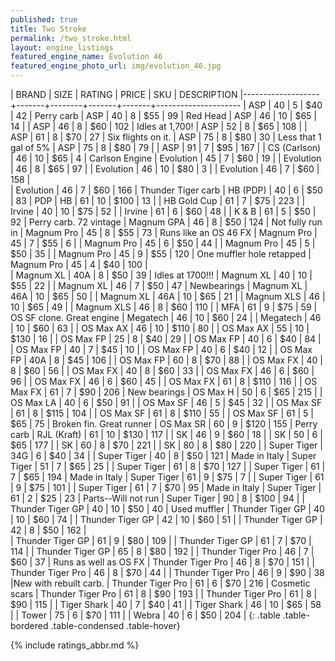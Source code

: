 ```yaml
---
published: true
title: Two Stroke
permalink: /two_stroke.html
layout: engine_listings
featured_engine_name: Evolution 46
featured_engine_photo_url: img/evolution_46.jpg
---
```


| BRAND             | SIZE  | RATING | PRICE | SKU   | DESCRIPTION
|-------------------+-------+--------+-------+-------+---------------------
| ASP               | 40    | 5      | $40   | 42    | Perry carb
| ASP               | 40    | 8      | $55   | 99    | Red Head
| ASP               | 46    | 10     | $65   | 14    |
| ASP               | 46    | 8      | $60   | 102   | Idles at 1,700! 
| ASP               | 52    | 8      | $65   | 108   |
| ASP               | 61    | 8      | $70   | 27    | Six flights on it.
| ASP               | 75    | 8      | $80   | 30    | Less that 1 gal of 5%
| ASP               | 75    | 8      | $80   | 79    |
| ASP               | 91    | 7      | $95   | 167   |
| CS (Carlson)      | 46    | 10     | $65   | 4     | Carlson Engine
| Evolution         | 45    | 7      | $60   | 19    |
| Evolution         | 46    | 8      | $65   | 97    |
| Evolution         | 46    | 10     | $80   | 3     |
| Evolution         | 46    | 7      | $60   | 158   |      
| Evolution         | 46    | 7      | $60   | 166   | Thunder Tiger carb
| HB (PDP)          | 40    | 6      | $50   | 83    | PDP
| HB                | 61    | 10     | $100  | 13    |
| HB Gold Cup       | 61    | 7      | $75   | 223   |
| Irvine            | 40    | 10     | $75   | 52    |
| Irvine            | 61    | 6      | $60   | 48    |
| K & B             | 61    | 5      | $50   | 92    | Perry carb. 72 vintage
| Magnum GPA        | 46    | 8      | $50   | 124   | Not fully run in
| Magnum Pro        | 45    | 8      | $55   | 73    | Runs like an OS 46 FX
| Magnum Pro        | 45    | 7      | $55   | 6     |
| Magnum Pro        | 45    | 6      | $50   | 44    |
| Magnum Pro        | 45    | 5      | $50   | 35    |
| Magnum Pro        | 45    | 9      | $55   | 120   | One muffler hole retapped
| Magnum Pro        | 45    | 4      | $40   | 100   |      
| Magnum XL         | 40A   | 8      | $50   | 39    | Idles at 1700!!!
| Magnum XL         | 40    | 10     | $55   | 22    |
| Magnum XL         | 46    | 7      | $50   | 47    | Newbearings
| Magnum XL         | 46A   | 10     | $65   | 50    |
| Magnum XL         | 46A   | 10     | $65   | 21    |
| Magnum XLS        | 46    | 10     | $65   | 49    |
| Magnum XLS        | 46    | 8      | $60   | 110   |
| MFA               | 61    | 9      | $75   | 59    | OS SF clone. Great engine
| Megatech          | 46    | 10     | $60   | 24    |
| Megatech          | 46    | 10     | $60   | 63    |
| OS Max AX         | 46    | 10     | $110  | 80    |
| OS Max AX         | 55    | 10     | $130  | 16    |
| OS Max FP         | 25    | 8      | $40   | 29    |
| OS Max FP         | 40    | 6      | $40   | 84    |
| OS Max FP         | 40    | 7      | $45   | 10    |
| OS Max FP         | 40    | 6      | $40   | 12    |
| OS Max FP         | 40A   | 8      | $45   | 106   |
| OS Max FP         | 60    | 8      | $70   | 88    |
| OS Max FX         | 40    | 8      | $60   | 56    |
| OS Max FX         | 40    | 8      | $60   | 33    |
| OS Max FX         | 46    | 6      | $60   | 96    |
| OS Max FX         | 46    | 6      | $60   | 45    |
| OS Max FX         | 61    | 8      | $110  | 116   |
| OS Max FX         | 61    | 7      | $90   | 206   | New bearings
| OS Max H          | 50    | 6      | $65   | 215   |
| OS Max LA         | 40    | 6      | $50   | 91    |
| OS Max SF         | 46    | 5      | $45   | 32    |
| OS Max SF         | 61    | 8      | $115  | 104   |
| OS Max SF         | 61    | 8      | $110  | 55    |
| OS Max SF         | 61    | 5      | $65   | 75    | Broken fin. Great runner
| OS Max SR         | 60    | 9      | $120  | 155   | Perry carb
| RJL (Kraft)       | 61    | 10     | $130  | 117   |
| SK                | 46    | 9      | $60   | 18    |
| SK                | 50    | 6      | $65   | 177   |
| SK                | 60    | 8      | $70   | 221   |
| SK                | 80    | 8      | $80   | 220   |
| Super Tiger       | 34G   | 6      | $40   | 34    |
| Super Tiger       | 40    | 8      | $50   | 121   | Made in Italy
| Super Tiger       | 51    | 7      | $65   | 25    |
| Super Tiger       | 61    | 8      | $70   | 127   |
| Super Tiger       | 61    | 7      | $65   | 194   | Made in Italy
| Super Tiger       | 61    | 9      | $75   | 7     |
| Super Tiger       | 61    | 9      | $75   | 101   |
| Super Tiger       | 61    | 7      | $70   | 95    | Made in Italy
| Super Tiger       | 61    | 2      | $25   | 23    | Parts--Will not run
| Super Tiger       | 90    | 8      | $100  | 94    |
| Thunder Tiger GP  | 40    | 10     | $50   | 40    | Used muffler
| Thunder Tiger GP  | 40    | 10     | $60   | 74    |
| Thunder Tiger GP  | 42    | 10     | $60   | 51    |
| Thunder Tiger GP  | 42    | 8      | $50   | 162   |  
| Thunder Tiger GP  | 61    | 9      | $80   | 109   |
| Thunder Tiger GP  | 61    | 7      | $70   | 114   |
| Thunder Tiger GP  | 65    | 8      | $80   | 192   |
| Thunder Tiger Pro | 46    | 7      | $60   | 37    | Runs as well as OS FX 
| Thunder Tiger Pro | 46    | 8      | $70   | 151   |
| Thunder Tiger Pro | 46    | 8      | $70   | 44    |
| Thunder Tiger Pro | 46    | 9      | $90   | 38    |New with rebuilt carb.
| Thunder Tiger Pro | 61    | 6      | $70   | 216   | Cosmetic scars
| Thunder Tiger Pro | 61    | 8      | $90   | 193   |
| Thunder Tiger Pro | 61    | 8      | $90   | 115   |
| Tiger Shark       | 40    | 7      | $40   | 41    |
| Tiger Shark       | 46    | 10     | $65   | 58    |
| Tower             | 75    | 6      | $70   | 111   |
| Webra             | 40    | 6      | $50   | 204   |
{: .table .table-bordered .table-condensed .table-hover}

{% include ratings_abbr.md %}
